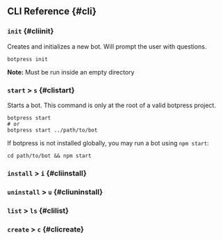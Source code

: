 ## CLI Reference {#cli}

### `init` {#cliinit}

Creates and initializes a new bot. Will prompt the user with questions.

```
botpress init
```

**Note:** Must be run inside an empty directory

### `start` &gt; `s` {#clistart}

Starts a bot. This command is only at the root of a valid botpress project.

```
botpress start
# or
botpress start ../path/to/bot
```

If botpress is not installed globally, you may run a bot using `npm start`:

```
cd path/to/bot && npm start
```

### `install` &gt; `i` {#cliinstall}

### `uninstall` &gt; `u` {#cliuninstall}

### `list` &gt; `ls` {#clilist}

### `create` &gt; `c` {#clicreate}

